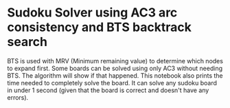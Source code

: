 # Sudoku Solver using AC3 arc consistency and BTS backtrack search

BTS is used with MRV (Minimum remaining value) to determine which nodes to expand first.
Some boards can be solved using only AC3 without needing BTS. The algorithm will show if that happened.
This notebook also prints the time needed to completely solve the board. It can solve any sudoku board in under 1 second (given that the board is correct and doesn't have any errors).
